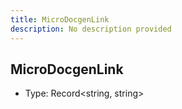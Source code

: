 ```yaml
---
title: MicroDocgenLink
description: No description provided
---
```


## MicroDocgenLink

- Type: Record\<string, string>